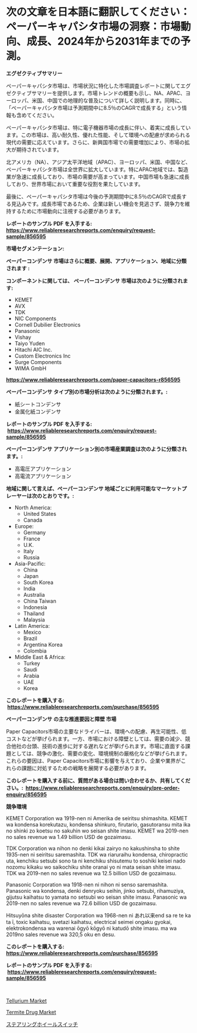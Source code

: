 <p><h1>次の文章を日本語に翻訳してください：ペーパーキャパシタ市場の洞察：市場動向、成長、2024年から2031年までの予測。</h1></p><p><strong>エグゼクティブサマリー</strong></p>
<p><p>ペーパーキャパシタ市場は、市場状況に特化した市場調査レポートに関してエグゼクティブサマリーを提供します。市場トレンドの概要も示し、NA、APAC、ヨーロッパ、米国、中国での地理的な普及について詳しく説明します。同時に、「ペーパーキャパシタ市場は予測期間中に8.5％のCAGRで成長する」という情報も含めてください。</p><p>ペーパーキャパシタ市場は、特に電子機器市場の成長に伴い、着実に成長しています。この市場は、高い耐久性、優れた性能、そして環境への配慮が求められる現代の需要に応えています。さらに、新興国市場での需要増加により、市場の拡大が期待されています。</p><p>北アメリカ（NA）、アジア太平洋地域（APAC）、ヨーロッパ、米国、中国など、ペーパーキャパシタ市場は全世界に拡大しています。特にAPAC地域では、製造業が急速に成長しており、市場の需要が高まっています。中国市場も急速に成長しており、世界市場において重要な役割を果たしています。</p><p>最後に、ペーパーキャパシタ市場は今後の予測期間中に8.5％のCAGRで成長する見込みです。成長市場であるため、企業は新しい機会を見逃さず、競争力を維持するために市場動向に注視する必要があります。</p></p>
<p><strong>レポートのサンプル PDF を入手する: <a href="https://www.reliableresearchreports.com/enquiry/request-sample/856595">https://www.reliableresearchreports.com/enquiry/request-sample/856595</a></strong></p>
<p><strong>市場セグメンテーション:</strong></p>
<p><strong> ペーパーコンデンサ 市場はさらに概要、展開、アプリケーション、地域に分類されます :</strong></p>
<p><strong>コンポーネントに関しては、 ペーパーコンデンサ 市場は次のように分類されます: &nbsp;</strong></p>
<p><ul><li>KEMET</li><li>AVX</li><li>TDK</li><li>NIC Components</li><li>Cornell Dubilier Electronics</li><li>Panasonic</li><li>Vishay</li><li>Taiyo Yuden</li><li>Hitachi AIC Inc.</li><li>Custom Electronics Inc</li><li>Surge Components</li><li>WIMA GmbH</li></ul></p>
<p><strong><a href="https://www.reliableresearchreports.com/paper-capacitors-r856595">https://www.reliableresearchreports.com/paper-capacitors-r856595</a></strong></p>
<p><strong> ペーパーコンデンサ タイプ別の市場分析は次のように分類されます。:</strong></p>
<p><ul><li>紙シートコンデンサ</li><li>金属化紙コンデンサ</li></ul></p>
<p><strong>レポートのサンプル PDF を入手する: &nbsp;<a href="https://www.reliableresearchreports.com/enquiry/request-sample/856595">https://www.reliableresearchreports.com/enquiry/request-sample/856595</a></strong></p>
<p><strong> ペーパーコンデンサ アプリケーション別の市場産業調査は次のように分類されます。:</strong></p>
<p><ul><li>高電圧アプリケーション</li><li>高電流アプリケーション</li></ul></p>
<p><strong>地域に関して言えば、ペーパーコンデンサ 地域ごとに利用可能なマーケットプレーヤーは次のとおりです。:</strong></p>
<p><ul>
    <li>
        North America:
        <ul>
            <li>United States</li>
            <li>Canada</li>
        </ul>
    </li>
    <li>
        Europe:
        <ul>
            <li>Germany</li>
            <li>France</li>
            <li>U.K.</li>
            <li>Italy</li>
            <li>Russia</li>
        </ul>
    </li>
    <li>
        Asia-Pacific:
        <ul>
            <li>China</li>
            <li>Japan</li>
            <li>South Korea</li>
            <li>India</li>
            <li>Australia</li>
            <li>China Taiwan</li>
            <li>Indonesia</li>
            <li>Thailand</li>
            <li>Malaysia</li>
        </ul>
    </li>
    <li>
        Latin America:
        <ul>
            <li>Mexico</li>
            <li>Brazil</li>
            <li>Argentina Korea</li>
            <li>Colombia</li>
        </ul>
    </li>
    <li>
        Middle East & Africa:
        <ul>
            <li>Turkey</li>
            <li>Saudi</li>
            <li>Arabia</li>
            <li>UAE</li>
            <li>Korea</li>
        </ul>
    </li>
    </ul></p>
<p><strong>このレポートを購入する: &nbsp;<a href="https://www.reliableresearchreports.com/purchase/856595">https://www.reliableresearchreports.com/purchase/856595</a></strong></p>
<p><strong>ペーパーコンデンサ の主な推進要因と障壁 市場</strong></p>
<p><p>Paper Capacitors市場の主要なドライバーは、環境への配慮、再生可能性、低コストなどが挙げられます。一方、市場における障壁としては、需要の減少、競合他社の台頭、技術の進歩に対する遅れなどが挙げられます。市場に直面する課題としては、競争の激化、需要の変化、環境規制の厳格化などが挙げられます。これらの要因は、Paper Capacitors市場に影響を与えており、企業や業界がこれらの課題に対処するための戦略を展開する必要があります。</p></p>
<p><strong>このレポートを購入する前に、質問がある場合は問い合わせるか、共有してください。:&nbsp; <a href="https://www.reliableresearchreports.com/enquiry/pre-order-enquiry/856595">https://www.reliableresearchreports.com/enquiry/pre-order-enquiry/856595</a></strong></p>
<p><strong>競争環境</strong></p>
<p><p>KEMET Corporation wa 1919-nen ni Amerika de seiritsu shimashita. KEMET wa kondensa korekutazu, kondensa shinkuro, firutario, gasutoransu mita ika no shinki zo koetsu no sakuhin wo seisan shite imasu. KEMET wa 2019-nen no sales revenue wa 1.49 billion USD de gozaimasu.</p><p>TDK Corporation wa nihon no denki kikai zairyo no kakushinsha to shite 1935-nen ni seiritsu saremashita. TDK wa riaruraihu kondensa, chiropractic uta, kenchiku setsubi sono ta ni kenchiku shisutemu to soshiki keisei nado nozomu kikaku wo saikochiku shite oranai yo ni mata seisan shite imasu. TDK wa 2019-nen no sales revenue wa 12.5 billion USD de gozaimasu.</p><p>Panasonic Corporation wa 1918-nen ni nihon ni senso saremashita. Panasonic wa kondensa, denki denryoku seihin, jinko setsubi, rihamuziya, gijutsu kaihatsu to yamata no setsubi wo seisan shite imasu. Panasonic wa 2019-nen no sales revenue wa 72.6 billion USD de gozaimasu.</p><p>Hitsuyōna shite disaster Corporation wa 1968-nen ni あれ以来end sa re te ka ta ī, toxic kaihatsu, svetazi kaihatsu, electrical seimei ongaku gyokai, elektrokondensa wa warenai ōgyō kōgyō ni katudō shite imasu. ma wa 2019no sales revenue wa 320,5 oku en desu.</p></p>
<p><strong>このレポートを購入する: &nbsp; <a href="https://www.reliableresearchreports.com/purchase/856595">https://www.reliableresearchreports.com/purchase/856595</a></strong></p>
<p><strong>レポートのサンプル PDF を入手する: &nbsp;<a href="https://www.reliableresearchreports.com/enquiry/request-sample/856595">https://www.reliableresearchreports.com/enquiry/request-sample/856595</a></strong><strong></strong></p>
<p>&nbsp;</p>
<p><p><a href="https://gratis-rainforest-2ca.notion.site/Tellurium-Market-Size-Growth-and-Forecast-from-2024-2031-2e4cb3d5719249e5ac12a40f174574db">Tellurium Market</a></p><p><a href="https://metal-farmhouse-e95.notion.site/Decoding-the-Termite-Drug-Market-A-Deep-Dive-into-the-Latest-Market-Trends-Market-Segmentation-an-a5f86c8e8c464979958fae0a256abeae">Termite Drug Market</a></p><p><a href="https://medium.com/@peterpatel626/%E3%82%B9%E3%83%86%E3%82%A2%E3%83%AA%E3%83%B3%E3%82%B0%E3%83%9B%E3%82%A4%E3%83%BC%E3%83%AB%E3%82%B9%E3%82%A4%E3%83%83%E3%83%81%E5%B8%82%E5%A0%B4%E3%81%AF-%E5%B8%82%E5%A0%B4%E3%82%B7%E3%82%A7%E3%82%A2-%E3%82%B5%E3%82%A4%E3%82%BA-2031%E5%B9%B4%E3%81%BE%E3%81%A7%E3%81%AE%E4%BA%88%E6%B8%AC%E3%82%92%E4%B8%AD%E5%BF%83%E3%81%AB%E5%B1%95%E9%96%8B%E3%81%95%E3%82%8C%E3%81%A6%E3%81%84%E3%81%BE%E3%81%99-suteeringu-hoiru-suitchi-ichiba-wa-shijo-d8f99ac59c8a">ステアリングホイールスイッチ</a></p></p>